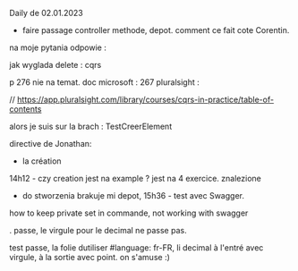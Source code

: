 Daily de 02.01.2023

- faire passage controller methode, depot. comment ce fait cote Corentin. 


na moje pytania odpowie : 

jak wyglada delete : cqrs

p 276 nie na temat.
doc microsoft : 267 
pluralsight : 


// 
https://app.pluralsight.com/library/courses/cqrs-in-practice/table-of-contents


alors je suis sur la brach : TestCreerElement

directive de Jonathan: 
- la création

14h12 - czy creation jest na example ? jest na 4 exercice. znalezione
- do stworzenia brakuje mi depot, 
15h36 - test avec Swagger. 

how to keep private set in commande, not working with swagger

. passe, le virgule pour le decimal ne passe pas. 

test passe, la folie dutiliser #language: fr-FR, li decimal à l'entré avec virgule, à la sortie avec point. on s'amuse :) 